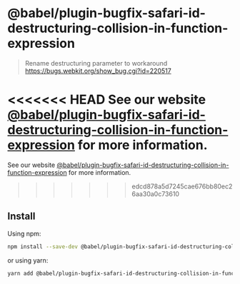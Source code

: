 # @babel/plugin-bugfix-safari-id-destructuring-collision-in-function-expression

> Rename destructuring parameter to workaround https://bugs.webkit.org/show_bug.cgi?id=220517

<<<<<<< HEAD
See our website [@babel/plugin-bugfix-safari-id-destructuring-collision-in-function-expression](https://babeljs.io/docs/en/babel-plugin-bugfix-safari-id-destructuring-collision-in-function-expression) for more information.
=======
See our website [@babel/plugin-bugfix-safari-id-destructuring-collision-in-function-expression](https://babeljs.io/docs/babel-plugin-bugfix-safari-id-destructuring-collision-in-function-expression) for more information.
>>>>>>> edcd878a5d7245cae676bb80ec26aa30a0c73610

## Install

Using npm:

```sh
npm install --save-dev @babel/plugin-bugfix-safari-id-destructuring-collision-in-function-expression
```

or using yarn:

```sh
yarn add @babel/plugin-bugfix-safari-id-destructuring-collision-in-function-expression --dev
```
